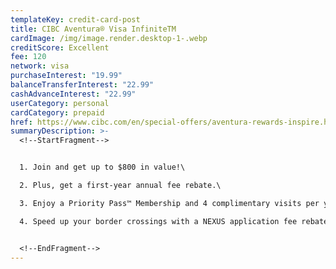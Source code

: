 ```yaml
---
templateKey: credit-card-post
title: CIBC Aventura® Visa InfiniteTM
cardImage: /img/image.render.desktop-1-.webp
creditScore: Excellent
fee: 120
network: visa
purchaseInterest: "19.99"
balanceTransferInterest: "22.99"
cashAdvanceInterest: "22.99"
userCategory: personal
cardCategory: prepaid
href: https://www.cibc.com/en/special-offers/aventura-rewards-inspire.html
summaryDescription: >-
  <!--StartFragment-->


  1. Join and get up to $800 in value!\

  2. Plus, get a first-year annual fee rebate.\

  3. Enjoy a Priority Pass™ Membership and 4 complimentary visits per year at over 1,300 airport lounges\

  4. Speed up your border crossings with a NEXUS application fee rebate so you can spend less time in line when you travel


  <!--EndFragment-->
---
```

